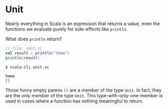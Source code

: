 # Unit

Nearly everything in Scala is an expression that returns a value, even the functions we evaluate purely for side-effects like `println`.

What does `println` return?

```scala
// file: unit.sc
val result = println("hmmm")
println(result)
```

```bash
$ scala-cli unit.sc
```

```text
hmmm
()
```


Those funny empty parens `()` are a member of the type `Unit`. In fact, they are the *only* member of the type `Unit`. This type-with-only-one-member is used in cases where a function has nothing meaningful to return.
